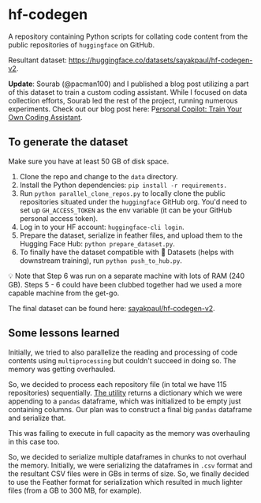 # hf-codegen

A repository containing Python scripts for collating code content from the public repositories of `huggingface` on GitHub. 

Resultant dataset: https://huggingface.co/datasets/sayakpaul/hf-codegen-v2. 

**Update**: Sourab (@pacman100) and I published a blog post utilizing a part of this dataset to train a custom coding assistant. While I focused on data collection efforts, Sourab led the rest of the project, running numerous experiments. Check out our blog post here: P[ersonal Copilot: Train Your Own Coding Assistant](https://huggingface.co/blog/personal-copilot).

## To generate the dataset 

Make sure you have at least 50 GB of disk space.

1. Clone the repo and change to the `data` directory. 
2. Install the Python dependencies: `pip install -r requirements.`
3. Run `python parallel_clone_repos.py` to locally clone the public repositories situated under the `huggingface` GitHub org. You'd need to set up `GH_ACCESS_TOKEN` as the env variable (it can be your GitHub personal access token).
4. Log in to your HF account: `huggingface-cli login`.
5. Prepare the dataset, serialize in feather files, and upload them to the Hugging Face Hub: `python prepare_dataset.py`.
6. To finally have the dataset compatible with 🤗 Datasets (helps with downstream training), run `python push_to_hub.py`.

💡 Note that Step 6 was run on a separate machine with lots of RAM (240 GB). Steps 5 - 6 could have been clubbed together had we used a more capable machine from the get-go. 

The final dataset can be found here: [sayakpaul/hf-codegen-v2](https://hf.co/datasets/sayakpaul/hf-codegen-v2).

## Some lessons learned

Initially, we tried to also parallelize the reading and processing of code contents using `multiprocessing` but couldn't succeed in doing so. The memory was getting overhauled. 

So, we decided to process each repository file (in total we have 115 repositories) sequentially. [The utility](https://github.com/sayakpaul/hf-codegen/blob/c43da62dd95bd8ac1950bfc8e5c0cedbaf8d67a2/data/prepare_dataset.py#L75) returns a dictionary which we were appending to a `pandas` dataframe, which was initialized to be empty just containing columns. Our plan was to construct a final big `pandas` dataframe and serialize that.

This was failing to execute in full capacity as the memory was overhauling in this case too. 

So, we decided to serialize multiple dataframes in chunks to not overhaul the memory. Initially, we were serializing the dataframes in `.csv` format and the resultant CSV files were in GBs in terms of size. So, we finally decided to use the Feather format for serialization which resulted in much lighter files (from a GB to 300 MB, for example). 
